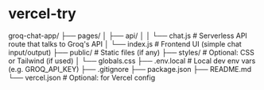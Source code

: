 # vercel-try

groq-chat-app/
├── pages/
│   ├── api/
│   │   └── chat.js          # Serverless API route that talks to Groq's API
│   └── index.js             # Frontend UI (simple chat input/output)
├── public/                  # Static files (if any)
├── styles/                  # Optional: CSS or Tailwind (if used)
│   └── globals.css
├── .env.local               # Local dev env vars (e.g. GROQ_API_KEY)
├── .gitignore
├── package.json
├── README.md
└── vercel.json              # Optional: for Vercel config
